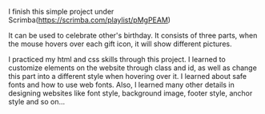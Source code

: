 I finish this simple project under Scrimba(https://scrimba.com/playlist/pMgPEAM)

It can be used to celebrate other's birthday. It consists of three parts, when the mouse hovers over each gift icon, it will show different pictures.

I practiced my html and css skills through this project. I learned to customize elements on the website through class and id, as well as change this part into a different style when hovering over it. I learned about safe fonts and how to use web fonts. Also, I learned many other details in designing websites like font style, background image, footer style, anchor style and so on...
